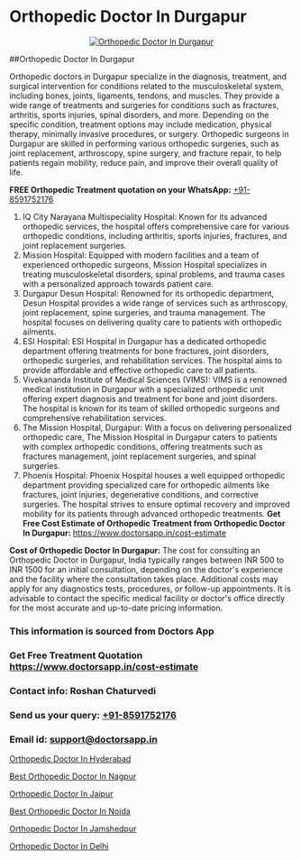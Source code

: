 # Orthopedic Doctor In Durgapur

<p align="center">
  <a href="https://doctorsapp.in">
    <img src="https://i.ibb.co/tqM3hNg/sqdqdqsddsa.png" alt="Orthopedic Doctor In Durgapur">
  </a>
</p>
##Orthopedic Doctor In Durgapur

Orthopedic doctors in Durgapur specialize in the diagnosis, treatment, and surgical intervention for conditions related to the musculoskeletal system, including bones, joints, ligaments, tendons, and muscles. They provide a wide range of treatments and surgeries for conditions such as fractures, arthritis, sports injuries, spinal disorders, and more. Depending on the specific condition, treatment options may include medication, physical therapy, minimally invasive procedures, or surgery. Orthopedic surgeons in Durgapur are skilled in performing various orthopedic surgeries, such as joint replacement, arthroscopy, spine surgery, and fracture repair, to help patients regain mobility, reduce pain, and improve their overall quality of life.

**FREE Orthopedic Treatment quotation on your WhatsApp:**  [+91-8591752176](https://api.whatsapp.com/send?phone=8591752176)

1) IQ City Narayana Multispeciality Hospital: Known for its advanced orthopedic services, the hospital offers comprehensive care for various orthopedic conditions, including arthritis, sports injuries, fractures, and joint replacement surgeries.
2) Mission Hospital: Equipped with modern facilities and a team of experienced orthopedic surgeons, Mission Hospital specializes in treating musculoskeletal disorders, spinal problems, and trauma cases with a personalized approach towards patient care.
3) Durgapur Desun Hospital: Renowned for its orthopedic department, Desun Hospital provides a wide range of services such as arthroscopy, joint replacement, spine surgeries, and trauma management. The hospital focuses on delivering quality care to patients with orthopedic ailments.
4) ESI Hospital: ESI Hospital in Durgapur has a dedicated orthopedic department offering treatments for bone fractures, joint disorders, orthopedic surgeries, and rehabilitation services. The hospital aims to provide affordable and effective orthopedic care to all patients.
5) Vivekananda Institute of Medical Sciences (VIMS): VIMS is a renowned medical institution in Durgapur with a specialized orthopedic unit offering expert diagnosis and treatment for bone and joint disorders. The hospital is known for its team of skilled orthopedic surgeons and comprehensive rehabilitation services.
6) The Mission Hospital, Durgapur: With a focus on delivering personalized orthopedic care, The Mission Hospital in Durgapur caters to patients with complex orthopedic conditions, offering treatments such as fractures management, joint replacement surgeries, and spinal surgeries.
7) Phoenix Hospital: Phoenix Hospital houses a well equipped orthopedic department providing specialized care for orthopedic ailments like fractures, joint injuries, degenerative conditions, and corrective surgeries. The hospital strives to ensure optimal recovery and improved mobility for its patients through advanced orthopedic treatments.
**Get Free Cost Estimate of Orthopedic Treatment from Orthopedic Doctor In Durgapur:** https://www.doctorsapp.in/cost-estimate

**Cost of Orthopedic Doctor In Durgapur:**
The cost for consulting an Orthopedic Doctor in Durgapur, India typically ranges between INR 500 to INR 1500 for an initial consultation, depending on the doctor's experience and the facility where the consultation takes place. Additional costs may apply for any diagnostics tests, procedures, or follow-up appointments. It is advisable to contact the specific medical facility or doctor's office directly for the most accurate and up-to-date pricing information.

### This information is sourced from Doctors App 
### Get Free Treatment Quotation https://www.doctorsapp.in/cost-estimate
### Contact info: Roshan Chaturvedi 
### Send us your query: [+91-8591752176](https://api.whatsapp.com/send?phone=8591752176) 
### Email id: support@doctorsapp.in

[Orthopedic Doctor In Hyderabad](https://www.linkedin.com/pulse/orthopedic-doctor-hyderabad-doctorsapp-khulna-ofd5e?trackingId=EZ9Y1jSkx7A%2FewaFK33zSw%3D%3D&lipi=urn%3Ali%3Apage%3Ad_flagship3_company_admin%3BEfzsr1%2BmQ6eR1XkJR7MU1A%3D%3D)

[Best Orthopedic Doctor In Nagpur](https://www.linkedin.com/pulse/best-orthopedic-doctor-nagpur-doctorsapp-united-arab-emirates-6dkee?trackingId=o5V5bIsNGGf2s239vFjocQ%3D%3D&lipi=urn%3Ali%3Apage%3Ad_flagship3_company_admin%3BSXrbBuk4SwWZ8nIcZ2zSvw%3D%3D)

[Orthopedic Doctor In Jaipur](https://medium.com/@vimalrana22/orthopedic-doctor-in-jaipur-cab5aa22cd63)

[Best Orthopedic Doctor In Noida](https://medium.com/@vimalrana22/best-orthopedic-doctor-in-noida-5fe7448c5c3c)

[Orthopedic Doctor In Jamshedpur](https://doctors-apps.github.io/doctorsapp/orthopedic-doctor-in-jamshedpur)

[Orthopedic Doctor In Delhi](https://doctors-apps.github.io/doctorsapp/orthopedic-doctor-in-delhi)

